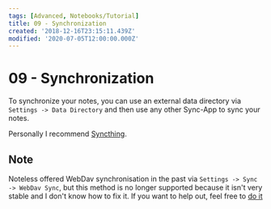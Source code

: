 ```yaml
---
tags: [Advanced, Notebooks/Tutorial]
title: 09 - Synchronization
created: '2018-12-16T23:15:11.439Z'
modified: '2020-07-05T12:00:00.000Z'
---
```


# 09 - Synchronization

To synchronize your notes, you can use an external data directory via `Settings -> Data Directory` and then use any other Sync-App to sync your notes.

Personally I recommend [Syncthing](https://syncthing.net/).

## Note

Noteless offered WebDav synchronisation in the past via `Settings -> Sync -> WebDav Sync`, but this method is no longer supported because it isn't very stable and I don't know how to fix it. If you want to help out, feel free to [do it](https://github.com/redsolver/noteless)